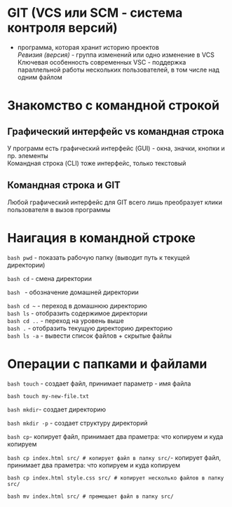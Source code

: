 # GIT (VCS или SCM - система контроля версий)<br>


- программа, которая хранит историю проектов<br>
*Ревизия (версия)* - группа изменений или одно изменение в VCS<br>
Ключевая особенность современных VSC - поддержка параллельной работы нескольких пользователей, в том числе над одним файлом<br> 


# Знакомство с командной строкой<br>


## Графический интерфейс vs командная строка<br>
У программ есть графический интерфейс (GUI) - окна, значки, кнопки и пр. элементы<br>
Командная строка (CLI) тоже интерфейс, только текстовый<br>
## Командная строка и GIT<br>
Любой графический интерфейс для GIT всего лишь преобразует клики пользователя в вызов программы<br>


# Наигация в командной строке<br>


```bash pwd``` - показать рабочую папку (выводит путь к текущей директории)<br>

```bash cd``` - смена директории<br>

```bash ``` - обозначение домашней директории<br>

```bash cd ~``` - переход в домашнюю директорию<br>
```bash ls``` - отобразить содержимое директории<br>
```bash cd ..``` - переход на уровень выше<br>
```bash .``` - отобразить текущую директорию директорию<br>
```bash ls -a``` - вывести список файлов + скрытые файлы<br>

# Операции с папками и файлами<br>


```bash touch``` - создает файл, принимает параметр - имя файла<br>

```bash touch my-new-file.txt```

```bash mkdir```- создает директорию<br>

```bash mkdir -p``` - создает структуру директорий<br>

```bash cp```- копирует файл, принимает два праметра: что копируем и куда копируем<br>

```bash cp index.html src/ # копирует файл в папку src/```- копирует файл, принимает два праметра: что копируем и куда копируем<br>

```bash cp index.html style.css src/ # копирует несколько файлов в папку src/```<br>

```bash mv index.html src/ # премещает файл в папку src/```<br>


